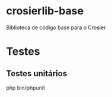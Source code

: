 # crosierlib-base
Biblioteca de código base para o Crosier

# Testes

## Testes unitários

php bin/phpunit


